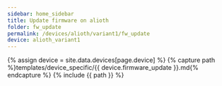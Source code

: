 ```yaml
---
sidebar: home_sidebar
title: Update firmware on alioth
folder: fw_update
permalink: /devices/alioth/variant1/fw_update
device: alioth_variant1
---
```

{% assign device = site.data.devices[page.device] %}
{% capture path %}templates/device_specific/{{ device.firmware_update }}.md{% endcapture %}
{% include {{ path }} %}

